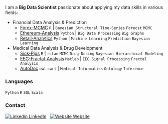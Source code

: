 I am a **Big Data Scientist** passionate about applying my data skills in various fields:
  * Financial Data Analysis & Prediction
    * [Forex-MCMC](https://github.com/Dorsa-Arezooji/Forex-MCMC) `R` | `Bayesian Structural Time-Series` `Forecst` `MCMC`
    * [Ethereum-Analysis](https://github.com/Dorsa-Arezooji/Ethereum-Analysis) `Python` | `Big Data Processing` `Big Graphs`
    * [Retail-Analytics](https://github.com/Dorsa-Arezooji/Retail-Analytics) `Python` | `Machine Learning` `Prediction` `Bayesian Learning`
  * Medical Data Analysis & Drug Development
    * [Sick-Pigs](https://github.com/Dorsa-Arezooji/Sick-Pigs) `R` | `rstan` `MCMC` `Drug Dosing` `Bayesian Hierarchical Modeling`
    * [EEG-Fractal-Analysis](https://github.com/Dorsa-Arezooji/EEG-Fractal-Analysis) `Matlab` | `EEG Signal Processing` `Fractal Analysis`
    * [AutoDoc](https://github.com/Dorsa-Arezooji/AutoDoc) `owl` `swrl` | `Medical Informatics` `Ontology` `Inference`

### Languages
`Python` `R` `SQL` `Scala`

### Contact
[![Linkedin](https://i.stack.imgur.com/gVE0j.png) LinkedIn](https://www.linkedin.com/in/dorsa-arezooji/)
&nbsp;
[![Website](https://i.stack.imgur.com/tskMh.png) Website](https://dorsa-arezooji.github.io/)
